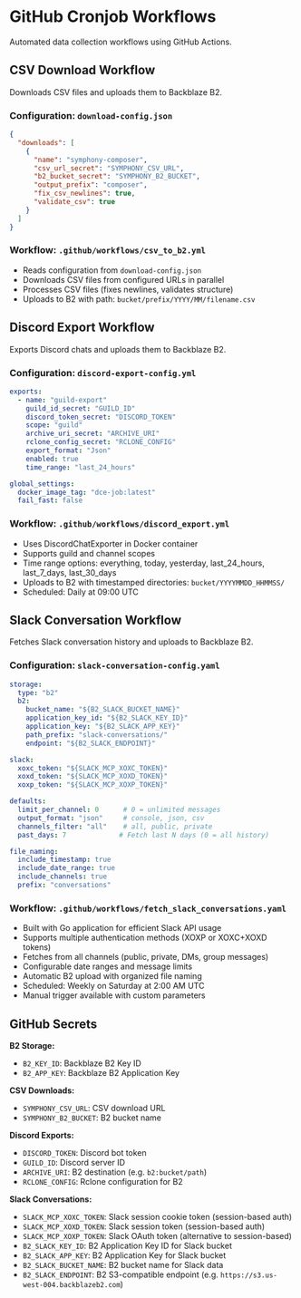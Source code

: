 # GitHub Cronjob Workflows

Automated data collection workflows using GitHub Actions.

## CSV Download Workflow

Downloads CSV files and uploads them to Backblaze B2.

### Configuration: `download-config.json`

```json
{
  "downloads": [
    {
      "name": "symphony-composer",
      "csv_url_secret": "SYMPHONY_CSV_URL",
      "b2_bucket_secret": "SYMPHONY_B2_BUCKET",
      "output_prefix": "composer",
      "fix_csv_newlines": true,
      "validate_csv": true
    }
  ]
}
```

### Workflow: `.github/workflows/csv_to_b2.yml`

- Reads configuration from `download-config.json`
- Downloads CSV files from configured URLs in parallel
- Processes CSV files (fixes newlines, validates structure)
- Uploads to B2 with path: `bucket/prefix/YYYY/MM/filename.csv`

## Discord Export Workflow

Exports Discord chats and uploads them to Backblaze B2.

### Configuration: `discord-export-config.yml`

```yaml
exports:
  - name: "guild-export"
    guild_id_secret: "GUILD_ID"
    discord_token_secret: "DISCORD_TOKEN"
    scope: "guild"
    archive_uri_secret: "ARCHIVE_URI"
    rclone_config_secret: "RCLONE_CONFIG"
    export_format: "Json"
    enabled: true
    time_range: "last_24_hours"

global_settings:
  docker_image_tag: "dce-job:latest"
  fail_fast: false
```

### Workflow: `.github/workflows/discord_export.yml`

- Uses DiscordChatExporter in Docker container
- Supports guild and channel scopes
- Time range options: everything, today, yesterday, last_24_hours, last_7_days, last_30_days
- Uploads to B2 with timestamped directories: `bucket/YYYYMMDD_HHMMSS/`
- Scheduled: Daily at 09:00 UTC

## Slack Conversation Workflow

Fetches Slack conversation history and uploads to Backblaze B2.

### Configuration: `slack-conversation-config.yaml`

```yaml
storage:
  type: "b2"
  b2:
    bucket_name: "${B2_SLACK_BUCKET_NAME}"
    application_key_id: "${B2_SLACK_KEY_ID}"
    application_key: "${B2_SLACK_APP_KEY}"
    path_prefix: "slack-conversations/"
    endpoint: "${B2_SLACK_ENDPOINT}"

slack:
  xoxc_token: "${SLACK_MCP_XOXC_TOKEN}"
  xoxd_token: "${SLACK_MCP_XOXD_TOKEN}"
  xoxp_token: "${SLACK_MCP_XOXP_TOKEN}"

defaults:
  limit_per_channel: 0      # 0 = unlimited messages
  output_format: "json"     # console, json, csv
  channels_filter: "all"    # all, public, private
  past_days: 7             # Fetch last N days (0 = all history)

file_naming:
  include_timestamp: true
  include_date_range: true
  include_channels: true
  prefix: "conversations"
```

### Workflow: `.github/workflows/fetch_slack_conversations.yaml`

- Built with Go application for efficient Slack API usage
- Supports multiple authentication methods (XOXP or XOXC+XOXD tokens)
- Fetches from all channels (public, private, DMs, group messages)
- Configurable date ranges and message limits
- Automatic B2 upload with organized file naming
- Scheduled: Weekly on Saturday at 2:00 AM UTC
- Manual trigger available with custom parameters

## GitHub Secrets

**B2 Storage:**
- `B2_KEY_ID`: Backblaze B2 Key ID
- `B2_APP_KEY`: Backblaze B2 Application Key

**CSV Downloads:**
- `SYMPHONY_CSV_URL`: CSV download URL
- `SYMPHONY_B2_BUCKET`: B2 bucket name

**Discord Exports:**
- `DISCORD_TOKEN`: Discord bot token
- `GUILD_ID`: Discord server ID
- `ARCHIVE_URI`: B2 destination (e.g. `b2:bucket/path`)
- `RCLONE_CONFIG`: Rclone configuration for B2

**Slack Conversations:**
- `SLACK_MCP_XOXC_TOKEN`: Slack session cookie token (session-based auth)
- `SLACK_MCP_XOXD_TOKEN`: Slack session token (session-based auth)
- `SLACK_MCP_XOXP_TOKEN`: Slack OAuth token (alternative to session-based)
- `B2_SLACK_KEY_ID`: B2 Application Key ID for Slack bucket
- `B2_SLACK_APP_KEY`: B2 Application Key for Slack bucket
- `B2_SLACK_BUCKET_NAME`: B2 bucket name for Slack data
- `B2_SLACK_ENDPOINT`: B2 S3-compatible endpoint (e.g. `https://s3.us-west-004.backblazeb2.com`)
